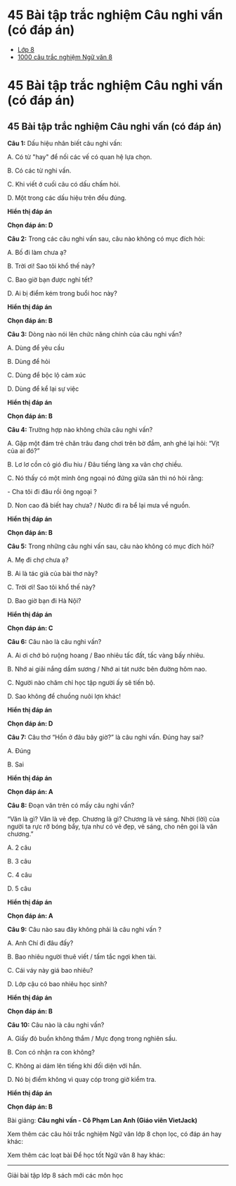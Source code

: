 # 45 Bài tập trắc nghiệm Câu nghi vấn (có đáp án)

  * [Lớp 8](https://vietjack.com/series/lop-8.jsp)
  * [1000 câu trắc nghiệm Ngữ văn 8](https://vietjack.com/ngu-van-8/trac-nghiem-ngu-van-lop-8.jsp)



# 45 Bài tập trắc nghiệm Câu nghi vấn (có đáp án)

## 45 Bài tập trắc nghiệm Câu nghi vấn (có đáp án)

**Câu 1:** Dấu hiệu nhân biết câu nghi vấn:

A. Có từ "hay" để nối các vế có quan hệ lựa chọn. 

B. Có các từ nghi vấn.

C. Khi viết ở cuối câu có dấu chấm hỏi.

D. Một trong các dấu hiệu trên đều đúng.

**Hiển thị đáp án**

**Chọn đáp án: D**

**Câu 2:** Trong các câu nghi vấn sau, câu nào không có mục đích hỏi:

A. Bố đi làm chưa ạ?

B. Trời ơi! Sao tôi khổ thế này?

C. Bao giờ bạn được nghỉ tết?

D. Ai bị điểm kém trong buổi hoc này?

**Hiển thị đáp án**

**Chọn đáp án: B**

**Câu 3:** Dòng nào nói lên chức năng chính của câu nghi vấn? 

A. Dùng để yêu cầu

B. Dùng để hỏi

C. Dùng để bộc lộ cảm xúc

D. Dùng để kể lại sự việc 

**Hiển thị đáp án**

**Chọn đáp án: B**

**Câu 4:** Trường hợp nào không chứa câu nghi vấn?

A. Gặp một đám trẻ chăn trâu đang chơi trên bờ đầm, anh ghé lại hỏi: “Vịt của ai đó?” 

B. Lơ lơ cồn cỏ gió đìu hiu / Đâu tiếng làng xa vãn chợ chiều.

C. Nó thấy có một mình ông ngoại nó đứng giữa sân thì nó hỏi rằng: 

\- Cha tôi đi đâu rồi ông ngoại ? 

D. Non cao đã biết hay chưa? / Nước đi ra bể lại mưa về nguồn.

**Hiển thị đáp án**

**Chọn đáp án: B**

**Câu 5:** Trong những câu nghi vấn sau, câu nào không có mục đích hỏi? 

A. Mẹ đi chợ chưa ạ? 

B. Ai là tác giả của bài thơ này?

C. Trời ơi! Sao tôi khổ thế này?

D. Bao giờ bạn đi Hà Nội? 

**Hiển thị đáp án**

**Chọn đáp án: C**

**Câu 6:** Câu nào là câu nghi vấn? 

A. Ai ơi chớ bỏ ruộng hoang / Bao nhiêu tấc đất, tấc vàng bấy nhiêu.

B. Nhớ ai giãi nắng dầm sương / Nhớ ai tát nước bên đường hôm nao.

C. Người nào chăm chỉ học tập người ấy sẽ tiến bộ.

D. Sao không để chuồng nuôi lợn khác!

**Hiển thị đáp án**

**Chọn đáp án: D**

**Câu 7:** Câu thơ “Hồn ở đâu bây giờ?” là câu nghi vấn. Đúng hay sai?

A. Đúng

B. Sai 

**Hiển thị đáp án**

**Chọn đáp án: A**

**Câu 8:** Đoạn văn trên có mấy câu nghi vấn?

“Văn là gì? Văn là vẻ đẹp. Chương là gì? Chương là vẻ sáng. Nhời (lời) của người ta rực rỡ bóng bẩy, tựa như có vẻ đẹp, vẻ sáng, cho nên gọi là văn chương.”

A. 2 câu

B. 3 câu

C. 4 câu

D. 5 câu

**Hiển thị đáp án**

**Chọn đáp án: A**

**Câu 9:** Câu nào sau đây không phải là câu nghi vấn ?

A. Anh Chí đi đâu đấy?

B. Bao nhiêu người thuê viết / tấm tắc ngợi khen tài.

C. Cái váy này giá bao nhiêu?

D. Lớp cậu có bao nhiêu học sinh?

**Hiển thị đáp án**

**Chọn đáp án: B**

**Câu 10:** Câu nào là câu nghi vấn?

A. Giấy đỏ buồn không thắm / Mực đọng trong nghiên sầu.

B. Con có nhận ra con không?

C. Không ai dám lên tiếng khi đối diện với hắn.

D. Nó bị điểm không vì quay cóp trong giờ kiểm tra. 

**Hiển thị đáp án**

**Chọn đáp án: B**

Bài giảng: **Câu nghi vấn - Cô Phạm Lan Anh (Giáo viên VietJack)**

Xem thêm các câu hỏi trắc nghiệm Ngữ văn lớp 8 chọn lọc, có đáp án hay khác:

Xem thêm các loạt bài Để học tốt Ngữ văn 8 hay khác:

* * *

Giải bài tập lớp 8 sách mới các môn học
